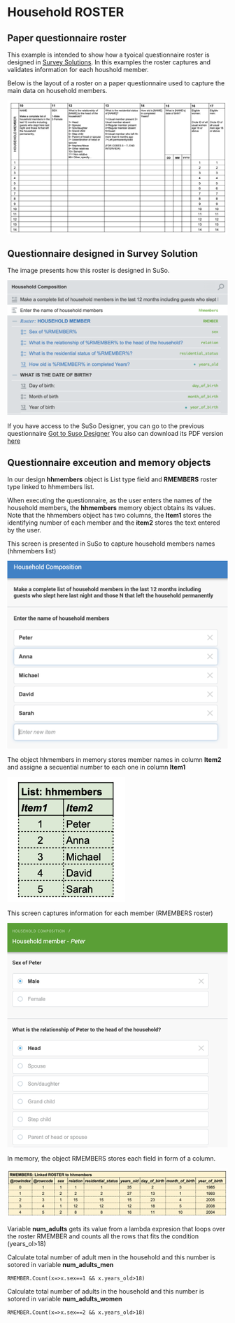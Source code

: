 # Household ROSTER

## Paper questionnaire roster
This example is intended to show how a tyoical questionnaire roster is designed in [Survey Solutions](https://mysurvey.solutions/). In this examples the roster captures and validates information for each houshold member.

Below is the layout of a roster on a paper questionnaire  used to capture the main data on household members.

![Paper questionnaire ROSTER](ht/../images/E1.paperform.jpg)
 
## Questionnaire designed in Survey Solution
The image presents how this roster is designed in SuSo.

![](ht../../images/E1.susu.designer.jpg)

If you have access to the SuSo Designer, you can go to the previous questionnaire [Got to Suso Designer](https://webtester.mysurvey.solutions/WebTester/Interview/ca6d1e51427945738f2189e69c25b65d/Section/7fa7e4e509e9cf60f8139c9879a456cc_1)
You also can download its PDF version [here](/pdf/SSBE-HouseholdROSTER.pdf)

## Questionnaire exceution and memory objects 

In our design **hhmembers** object is List type field and **RMEMBERS** roster type linked to hhmembers list. 

When executing the questionnaire, as the user enters the names of the household members, the **hhmembers** memory object obtains its values. Note that the hhmembers object has two columns, the **Item1** stores the identifying number of each member and the **item2** stores the text entered by the user.

This screen is presented in SuSo to capture household members names (hhmembers list)

![](ht/../images/E1.suso.hhmemebers.jpg)

The object hhmembers in memory stores member names in column **Item2** and assigne a secuential number to each one in column **Item1**

![](ht/../images/E1.mem.hhmembers.jpg)

This screen captures information for each member (RMEMBERS roster)

![](ht/../images/E1.suso.RMEMBERS.jpg)

In memory, the object RMEMBERS stores each field in form of a column.

![](ht/../images/E1.mem.RMEMBERS.jpg)

Variable **num_adults** gets its value from a lambda expresion that loops over the roster RMEMBER and counts all the rows that fits the condition (years_ol>18)

Calculate total number of adult men in the household and this number is sotored in variable **num_adults_men**
```
RMEMBER.Count(x=>x.sex==1 && x.years_old>18)
```

Calculate total number of adults in the household and this number is sotored in variable **num_adults_women**
```
RMEMBER.Count(x=>x.sex==2 && x.years_old>18)
```
